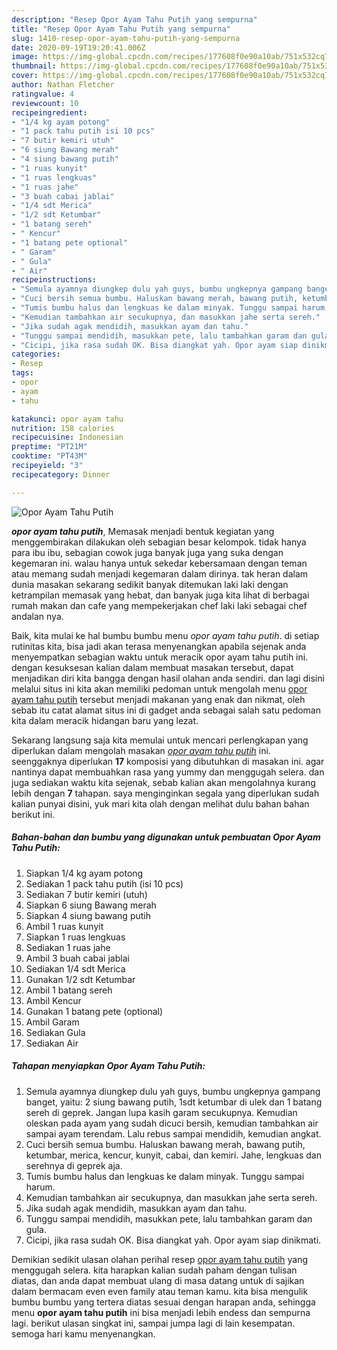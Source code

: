 ```yaml
---
description: "Resep Opor Ayam Tahu Putih yang sempurna"
title: "Resep Opor Ayam Tahu Putih yang sempurna"
slug: 1410-resep-opor-ayam-tahu-putih-yang-sempurna
date: 2020-09-19T19:20:41.006Z
image: https://img-global.cpcdn.com/recipes/177608f0e90a10ab/751x532cq70/opor-ayam-tahu-putih-foto-resep-utama.jpg
thumbnail: https://img-global.cpcdn.com/recipes/177608f0e90a10ab/751x532cq70/opor-ayam-tahu-putih-foto-resep-utama.jpg
cover: https://img-global.cpcdn.com/recipes/177608f0e90a10ab/751x532cq70/opor-ayam-tahu-putih-foto-resep-utama.jpg
author: Nathan Fletcher
ratingvalue: 4
reviewcount: 10
recipeingredient:
- "1/4 kg ayam potong"
- "1 pack tahu putih isi 10 pcs"
- "7 butir kemiri utuh"
- "6 siung Bawang merah"
- "4 siung bawang putih"
- "1 ruas kunyit"
- "1 ruas lengkuas"
- "1 ruas jahe"
- "3 buah cabai jablai"
- "1/4 sdt Merica"
- "1/2 sdt Ketumbar"
- "1 batang sereh"
- " Kencur"
- "1 batang pete optional"
- " Garam"
- " Gula"
- " Air"
recipeinstructions:
- "Semula ayamnya diungkep dulu yah guys, bumbu ungkepnya gampang banget, yaitu: 2 siung bawang putih, 1sdt ketumbar di ulek dan 1 batang sereh di geprek. Jangan lupa kasih garam secukupnya. Kemudian oleskan pada ayam yang sudah dicuci bersih, kemudian tambahkan air sampai ayam terendam. Lalu rebus sampai mendidih, kemudian angkat."
- "Cuci bersih semua bumbu. Haluskan bawang merah, bawang putih, ketumbar, merica, kencur, kunyit, cabai, dan kemiri. Jahe, lengkuas dan serehnya di geprek aja."
- "Tumis bumbu halus dan lengkuas ke dalam minyak. Tunggu sampai harum."
- "Kemudian tambahkan air secukupnya, dan masukkan jahe serta sereh."
- "Jika sudah agak mendidih, masukkan ayam dan tahu."
- "Tunggu sampai mendidih, masukkan pete, lalu tambahkan garam dan gula."
- "Cicipi, jika rasa sudah OK. Bisa diangkat yah. Opor ayam siap dinikmati."
categories:
- Resep
tags:
- opor
- ayam
- tahu

katakunci: opor ayam tahu 
nutrition: 158 calories
recipecuisine: Indonesian
preptime: "PT21M"
cooktime: "PT43M"
recipeyield: "3"
recipecategory: Dinner

---
```



![Opor Ayam Tahu Putih](https://img-global.cpcdn.com/recipes/177608f0e90a10ab/751x532cq70/opor-ayam-tahu-putih-foto-resep-utama.jpg)

<b><i>opor ayam tahu putih</i></b>, Memasak menjadi bentuk kegiatan yang menggembirakan dilakukan oleh sebagian besar kelompok. tidak hanya para ibu ibu, sebagian cowok juga banyak juga yang suka dengan kegemaran ini. walau hanya untuk sekedar kebersamaan dengan teman atau memang sudah menjadi kegemaran dalam dirinya. tak heran dalam dunia masakan sekarang sedikit banyak ditemukan laki laki dengan ketrampilan memasak yang hebat, dan banyak juga kita lihat di berbagai rumah makan dan cafe yang mempekerjakan chef laki laki sebagai chef andalan nya.

Baik, kita mulai ke hal bumbu bumbu menu <i>opor ayam tahu putih</i>. di setiap rutinitas kita, bisa jadi akan terasa menyenangkan apabila sejenak anda menyempatkan sebagian waktu untuk meracik opor ayam tahu putih ini. dengan kesuksesan kalian dalam membuat masakan tersebut, dapat menjadikan diri kita bangga dengan hasil olahan anda sendiri. dan lagi disini melalui situs ini kita akan memiliki pedoman untuk mengolah menu <u>opor ayam tahu putih</u> tersebut menjadi makanan yang enak dan nikmat, oleh sebab itu catat alamat situs ini di gadget anda sebagai salah satu pedoman kita dalam meracik hidangan baru yang lezat.




Sekarang langsung saja kita memulai untuk mencari perlengkapan yang diperlukan dalam mengolah masakan <u><i>opor ayam tahu putih</i></u> ini. seenggaknya diperlukan <b>17</b> komposisi yang dibutuhkan di masakan ini. agar nantinya dapat membuahkan rasa yang yummy dan menggugah selera. dan juga sediakan waktu kita sejenak, sebab kalian akan mengolahnya kurang lebih dengan <b>7</b> tahapan. saya menginginkan segala yang diperlukan sudah kalian punyai disini, yuk mari kita olah dengan melihat dulu bahan bahan berikut ini.

<!--inarticleads1-->

##### Bahan-bahan dan bumbu yang digunakan untuk pembuatan Opor Ayam Tahu Putih:

1. Siapkan 1/4 kg ayam potong
1. Sediakan 1 pack tahu putih (isi 10 pcs)
1. Sediakan 7 butir kemiri (utuh)
1. Siapkan 6 siung Bawang merah
1. Siapkan 4 siung bawang putih
1. Ambil 1 ruas kunyit
1. Siapkan 1 ruas lengkuas
1. Sediakan 1 ruas jahe
1. Ambil 3 buah cabai jablai
1. Sediakan 1/4 sdt Merica
1. Gunakan 1/2 sdt Ketumbar
1. Ambil 1 batang sereh
1. Ambil  Kencur
1. Gunakan 1 batang pete (optional)
1. Ambil  Garam
1. Sediakan  Gula
1. Sediakan  Air




<!--inarticleads2-->

##### Tahapan menyiapkan Opor Ayam Tahu Putih:

1. Semula ayamnya diungkep dulu yah guys, bumbu ungkepnya gampang banget, yaitu: 2 siung bawang putih, 1sdt ketumbar di ulek dan 1 batang sereh di geprek. Jangan lupa kasih garam secukupnya. Kemudian oleskan pada ayam yang sudah dicuci bersih, kemudian tambahkan air sampai ayam terendam. Lalu rebus sampai mendidih, kemudian angkat.
1. Cuci bersih semua bumbu. Haluskan bawang merah, bawang putih, ketumbar, merica, kencur, kunyit, cabai, dan kemiri. Jahe, lengkuas dan serehnya di geprek aja.
1. Tumis bumbu halus dan lengkuas ke dalam minyak. Tunggu sampai harum.
1. Kemudian tambahkan air secukupnya, dan masukkan jahe serta sereh.
1. Jika sudah agak mendidih, masukkan ayam dan tahu.
1. Tunggu sampai mendidih, masukkan pete, lalu tambahkan garam dan gula.
1. Cicipi, jika rasa sudah OK. Bisa diangkat yah. Opor ayam siap dinikmati.




Demikian sedikit ulasan olahan perihal resep <u>opor ayam tahu putih</u> yang menggugah selera. kita harapkan kalian sudah paham dengan tulisan diatas, dan anda dapat membuat ulang di masa datang untuk di sajikan dalam bermacam even even family atau teman kamu. kita bisa mengulik bumbu bumbu yang tertera diatas sesuai dengan harapan anda, sehingga menu <b>opor ayam tahu putih</b> ini bisa menjadi lebih endess dan sempurna lagi. berikut ulasan singkat ini, sampai jumpa lagi di lain kesempatan. semoga hari kamu menyenangkan.
